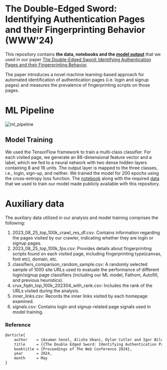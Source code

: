 # The Double-Edged Sword: Identifying Authentication Pages and their Fingerprinting Behavior (WWW'24)

This repository contains **the data, notebooks and the [model output](https://github.com/asumansenol/double_edged_sword_data/tree/main/multiclass_classifier)** that we used in our paper [The Double-Edged Sword: Identifying Authentication Pages and their Fingerprinting Behavior](https://cosicdatabase.esat.kuleuven.be/backend/publications/files/conferencepaper/3756).

The paper introduces a novel machine learning-based approach for automated identification of authentication pages (i.e. login and signup pages) and measures the prevalence of fingerprinting scripts on those pages.

# ML Pipeline

![ml_pipeline](https://github.com/asumansenol/double_edged_sword_data/assets/48864422/997f73bc-61c6-4935-8183-98a8e4922b9a)

## Model Training
We used the TensorFlow framework to train a multi-class classifier. For each visited page, we generate an 88-dimensional feature vector and a label, which we fed to a neural network with two dense hidden layers containing 8 and 16 units. The output layer is mapped to the three classes, i.e., login, sign-up, and neither. We trained the model for 200 epochs using the cross-entropy loss function. The [notebook](https://github.com/asumansenol/double_edged_sword_data/blob/main/Signup%20Login%20Classifier%20-%20Model%20Trainig.ipynb) along with the required [data](https://github.com/asumansenol/double_edged_sword_data/tree/main/csvs) that we used to train our model made publicly available with this repository.


# Auxiliary data
The auxiliary data utilized in our analysis and model training comprises the following:

1. 2023_08_25_top_100k_crawl_res_df.csv: Contains information regarding the pages visited by our crawler, indicating whether they are login or signup pages.
2. 2023_08_25_top_100k_fps.csv: Provides details about fingerprinting scripts found on each visited page, including fingerprinting type(canvas, font etc), domain, etc.
3. classifiers_comparison_random_sample.csv: A randomly selected sample of 1000 site URLs used to evaluate the performance of different login/signup page classifiers (including our ML model, Fathom, Autofill, and previous heuristics).
4. crux_fqdn_top_100k_202304_with_rank.csv: Includes the rank of the URLs visited during the analysis.
5. inner_links.csv: Records the inner links visited by each homepage examined.
6. signals.csv: Contains login and signup-related page signals used in model training.



### Reference

```tex
@article{
    author    = {Asuman Senol, Alisha Ukani, Dylan Cutler and Igor Bilogrevic},
    title     = {{The Double Edged Sword: Identifying Authentication Pages and their Fingerprinting Behavior}},
    booktitle = {Proceedings of The Web Conference 2024},
    year      = 2024,
    month     = May
}
```
